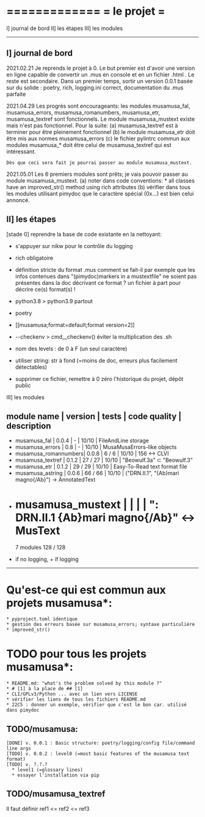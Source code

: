 =============
= le projet =
=============
I] journal de bord
II] les étapes
III] les modules

-------------------------------------------------------------------------------    

I] journal de bord
------------------

2021.02.21
    Je reprends le projet à 0.
    Le but premier est d'avoir une version en ligne capable de convertir un .mus
    en console et en un fichier .html . Le reste est secondaire.
    Dans un premier temps, sortir un version 0.0.1 basée sur du solide : poetry, rich,
    logging.ini correct, documentation du .mus parfaite
    
2021.04.29
    Les progrès sont encourageants: les modules musamusa_fal, musamusa_errors, 
    musamusa_romanumbers, musamusa_etr, musamusa_textref sont fonctionnels.
    Le module musamusa_mustext existe mais n'est pas fonctionnel.
    Pour la suite: 
    (a) musamusa_textref est à terminer pour être pleinement fonctionnel
    (b) le module musamusa_etr doit être mis aux normes musamusa_errors
    (c) le fichier pylintrc commun aux modules musamusa_* doit être
        celui de musamusa_textref qui est intéressant.
        
    Dès que ceci sera fait je pourrai passer au module musamusa_mustext.

2021.05.01
    Les 6 premiers modules sont prêts; je vais pouvoir passer au module musamusa_mustext.
    (a) noter dans code conventions: * all classes have an improved_str() method using rich attributes
    (b) vérifier dans tous les modules utilisant pimydoc que le caractère spécial (0x...) est bien
        celui annoncé.

II] les étapes
--------------
[stade 0] reprendre la base de code existante en la nettoyant:
  - s'appuyer sur nikw pour le contrôle du logging
  - rich obligatoire
  - définition stricte du format .mus
    comment se fait-il par exemple que les infos contenues dans "(pimydoc)markers in a mustextfile"
    ne soient pas présentes dans la doc décrivant ce format ?
    un fichier à part pour décrire ce(s) format(s) !
  - python3.8 > python3.9 partout
  - poetry
  - [[musamusa;format=default;format version=2]]
  - --checkenv > cmd__checkenv()
    éviter la multiplication des .sh
  - nom des levels : de 0 à F (un seul caractère)
  - utiliser string: str à fond (=moins de doc, erreurs plus facilement détectables)

      
- supprimer ce fichier, remettre à 0 zéro l'historique du projet, dépôt public


III] les modules

   module name          | version | tests     | code quality | description
   ----------------------------------------------------------------------------------------------------------------
-  musamusa_fal         | 0.0.4   |     -     | 10/10        | FileAndLine storage
-  musamusa_errors      | 0.8     |     -     | 10/10        | MusaMusaErrors-like objects
-  musamusa_romannumbers| 0.0.8   |   6 /   6 | 10/10        | 156 <-> CLVI
-  musamusa_textref     | 0.1.2   |  27 /  27 | 10/10        | "Beowulf.3a" ⊂ "Beowulf.3"
-  musamusa_etr         | 0.1.2   |  29 /  29 | 10/10        | Easy-To-Read text format file
-  musamusa_astring     | 0.0.6   |  66 /  66 | 10/10        | ("DRN.II.1", "{Ab}mari magno{/Ab}") -> AnnotatedText
+  musamusa_mustext     |         |           |              | ": DRN.II.1 {Ab}mari magno{/Ab}" <-> MusText
   =================================================================================================================
   7 modules                        128 / 128 
   
- if no logging, + if logging

*******************************************************************************
# Qu'est-ce qui est commun aux projets musamusa*:

    * pyproject.toml identique
    * gestion des erreurs basée sur musamusa_errors; syntaxe particulière
    * improved_str()

# TODO pour tous les projets musamusa*:

    * README.md: "what's the problem solved by this module ?"
    * # [1] à la place de ## [1]
    * CLI/GPLv3/Python ... avec un lien vers LICENSE
    * vérifier les liens de tous les fichiers README.md
    * 22C5 : donner un exemple, vérifier que c'est le bon car. utilisé dans pimydoc

## TODO/musamusa:

```
[DONE] v. 0.0.1 : Basic structure: poetry/logging/config file/command line args
[TODO] v. 0.0.2 : level0 (=most basic features of the musamusa text format)
[TODO] v. ?.?.?
  * level1 (=glossary lines)
  * essayer l'installation via pip
```

## TODO/musamusa_textref

Il faut définir ref1 <= ref2 <= ref3
